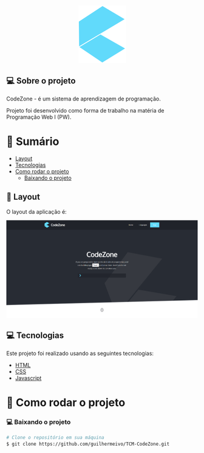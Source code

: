<div align="center">
  <img src="https://github.com/guilhermeivo/tcm-codezone/blob/master/.github/logo.svg" alt="CodeZone" title="CodeZone" />
</div>

## 💻 Sobre o projeto

CodeZone - é um sistema de aprendizagem de programação.

Projeto foi desenvolvido como forma de trabalho na matéria de Programação Web I (PW).

# :scroll: Sumário

- [Layout](#🎨-Layout)
- [Tecnologias](#computer-tecnologias)
- [Como rodar o projeto](#construction_worker-como-rodar-o-projeto)
    - [Baixando o projeto](#computer-baixando-o-projeto)
    
## 🎨 Layout

O layout da aplicação é:

<div align="center">
    <img src="https://github.com/guilhermeivo/tcm-codezone/blob/master/.github/website.png" alt="website" title="website"/>
</div>

## :computer: Tecnologias

Este projeto foi realizado usando as seguintes tecnologias:

<ul>
  <li><a href="#">HTML</a></li>
  <li><a href="#">CSS</a></li>
  <li><a href="https://www.javascript.com/">Javascript</a></li>
</ul>

# :construction_worker: Como rodar o projeto

### :computer: Baixando o projeto

```bash
# Clone o repositório em sua máquina
$ git clone https://github.com/guilhermeivo/TCM-CodeZone.git 
```